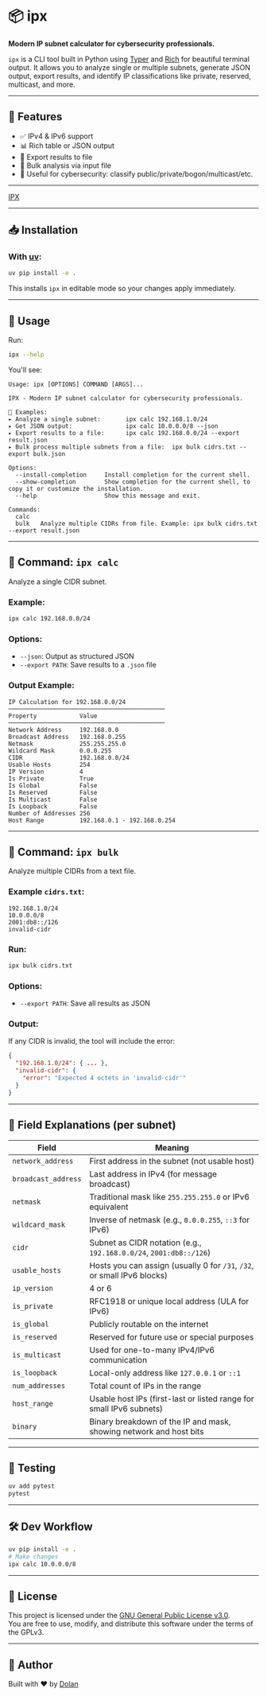 # 📦 ipx

**Modern IP subnet calculator for cybersecurity professionals.**

`ipx` is a CLI tool built in Python using [Typer](https://typer.tiangolo.com/) and [Rich](https://rich.readthedocs.io/) for beautiful terminal output. It allows you to analyze single or multiple subnets, generate JSON output, export results, and identify IP classifications like private, reserved, multicast, and more.

---

## 🚀 Features

- ✅ IPv4 & IPv6 support
- 📊 Rich table or JSON output
- 💾 Export results to file
- 📂 Bulk analysis via input file
- 🔐 Useful for cybersecurity: classify public/private/bogon/multicast/etc.

---

[IPX](./screenshots/ipx-help.jpg)

---

## 📥 Installation

### With [uv](https://github.com/astral-sh/uv):

```bash
uv pip install -e .
```

This installs `ipx` in editable mode so your changes apply immediately.

---

## 🧪 Usage

Run:

```bash
ipx --help
```

You'll see:

```
Usage: ipx [OPTIONS] COMMAND [ARGS]...

IPX - Modern IP subnet calculator for cybersecurity professionals.

📌 Examples:
▸ Analyze a single subnet:       ipx calc 192.168.1.0/24
▸ Get JSON output:               ipx calc 10.0.0.0/8 --json
▸ Export results to a file:      ipx calc 192.168.0.0/24 --export result.json
▸ Bulk process multiple subnets from a file:  ipx bulk cidrs.txt --export bulk.json

Options:
  --install-completion     Install completion for the current shell.
  --show-completion        Show completion for the current shell, to copy it or customize the installation.
  --help                   Show this message and exit.

Commands:
  calc
  bulk   Analyze multiple CIDRs from file. Example: ipx bulk cidrs.txt --export result.json

```

---

## 🔹 Command: `ipx calc`

Analyze a single CIDR subnet.

### Example:

```bash
ipx calc 192.168.0.0/24
```

### Options:

- `--json`: Output as structured JSON
- `--export PATH`: Save results to a `.json` file

### Output Example:

```
IP Calculation for 192.168.0.0/24
────────────────────────────────────────────
Property            Value
────────────────────────────────────────────
Network Address     192.168.0.0
Broadcast Address   192.168.0.255
Netmask             255.255.255.0
Wildcard Mask       0.0.0.255
CIDR                192.168.0.0/24
Usable Hosts        254
IP Version          4
Is Private          True
Is Global           False
Is Reserved         False
Is Multicast        False
Is Loopback         False
Number of Addresses 256
Host Range          192.168.0.1 - 192.168.0.254
```

---

## 🔹 Command: `ipx bulk`

Analyze multiple CIDRs from a text file.

### Example `cidrs.txt`:

```
192.168.1.0/24
10.0.0.0/8
2001:db8::/126
invalid-cidr
```

### Run:

```bash
ipx bulk cidrs.txt
```

### Options:

- `--export PATH`: Save all results as JSON

### Output:

If any CIDR is invalid, the tool will include the error:

```json
{
  "192.168.1.0/24": { ... },
  "invalid-cidr": {
    "error": "Expected 4 octets in 'invalid-cidr'"
  }
}
```

---

## 📘 Field Explanations (per subnet)

| Field               | Meaning                                                                 |
| ------------------- | ----------------------------------------------------------------------- |
| `network_address`   | First address in the subnet (not usable host)                           |
| `broadcast_address` | Last address in IPv4 (for message broadcast)                            |
| `netmask`           | Traditional mask like `255.255.255.0` or IPv6 equivalent                |
| `wildcard_mask`     | Inverse of netmask (e.g., `0.0.0.255`, `::3` for IPv6)                  |
| `cidr`              | Subnet as CIDR notation (e.g., `192.168.0.0/24`, `2001:db8::/126`)      |
| `usable_hosts`      | Hosts you can assign (usually 0 for `/31`, `/32`, or small IPv6 blocks) |
| `ip_version`        | 4 or 6                                                                  |
| `is_private`        | RFC1918 or unique local address (ULA for IPv6)                          |
| `is_global`         | Publicly routable on the internet                                       |
| `is_reserved`       | Reserved for future use or special purposes                             |
| `is_multicast`      | Used for one-to-many IPv4/IPv6 communication                            |
| `is_loopback`       | Local-only address like `127.0.0.1` or `::1`                            |
| `num_addresses`     | Total count of IPs in the range                                         |
| `host_range`        | Usable host IPs (first-last or listed range for small IPv6 subnets)     |
| `binary`            | Binary breakdown of the IP and mask, showing network and host bits      |

---

## 🧪 Testing

```bash
uv add pytest
pytest
```

---

## 🛠 Dev Workflow

```bash
uv pip install -e .
# Make changes
ipx calc 10.0.0.0/8
```

---

## 📝 License

This project is licensed under the [GNU General Public License v3.0](LICENSE).  
You are free to use, modify, and distribute this software under the terms of the GPLv3.

---

## 👤 Author

Built with ❤️ by [Dolan](https://github.com/0xdolan)
